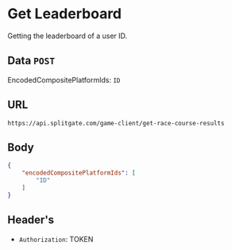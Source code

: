 # Get Leaderboard
Getting the leaderboard of a user ID.

## Data `POST`
EncodedCompositePlatformIds: `ID`	 

## URL

`https://api.splitgate.com/game-client/get-race-course-results`

## Body
```json
{
	"encodedCompositePlatformIds": [
		"ID"
	]
}
```

## Header's
- `Authorization`: TOKEN